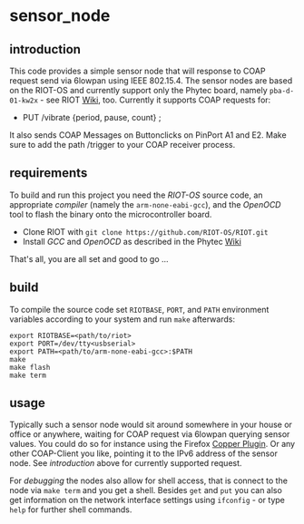 # sensor_node

## introduction

This code provides a simple sensor node that will response to COAP request send
via 6lowpan using IEEE 802.15.4. The sensor nodes are based on the RIOT-OS and
currently support only the Phytec board, namely `pba-d-01-kw2x` - see RIOT [Wiki](https://github.com/RIOT-OS/RIOT/wiki/Board%3A-Phytec-phyWAVE-KW22), too.
Currently it supports COAP requests for:
* PUT /vibrate {period, pause, count} ;

It also sends COAP Messages on Buttonclicks on PinPort A1 and E2. Make sure to add the path /trigger to your COAP receiver process.

## requirements

To build and run this project you need the _RIOT-OS_ source code, an appropriate
_compiler_ (namely the `arm-none-eabi-gcc`), and the _OpenOCD_ tool to flash the
binary onto the microcontroller board.

* Clone RIOT with `git clone https://github.com/RIOT-OS/RIOT.git`
* Install _GCC_ and _OpenOCD_ as described in the Phytec [Wiki](https://github.com/PHYTEC-Messtechnik-GmbH/phynode-riot-examples/wiki/RIOT-getting-started#toolchain-summary)

That's all, you are all set and good to go ...

## build

To compile the source code set `RIOTBASE`, `PORT`,
and `PATH` environment variables according to your system and run `make` afterwards:

```
export RIOTBASE=<path/to/riot>
export PORT=/dev/tty<usbserial>
export PATH=<path/to/arm-none-eabi-gcc>:$PATH
make
make flash
make term
```

## usage

Typically such a sensor node would sit around somewhere in your house or office
or anywhere, waiting for COAP request via 6lowpan querying sensor values. You
could do so for instance using the Firefox [Copper Plugin](https://addons.mozilla.org/de/firefox/addon/copper-270430/).
Or any other COAP-Client you like, pointing it to the IPv6 address of the sensor
node. See _introduction_ above for currently supported request.

For _debugging_ the nodes also allow for shell access, that is connect to the node
via `make term` and you get a shell. Besides `get` and `put` you can also get
information on the network interface settings using `ifconfig` - or type `help`
for further shell commands.
